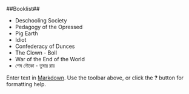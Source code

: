 ##Booklist##

+ Deschooling Society
+ Pedagogy of the Opressed
+ Pig Earth
+ Idiot
+ Confederacy of Dunces
+ The Clown - Boll
+ War of the End of the World
+ শেষ নৌকো - তুষার রায়


Enter text in [Markdown](http://daringfireball.net/projects/markdown/). Use the toolbar above, or click the **?** button for formatting help.

